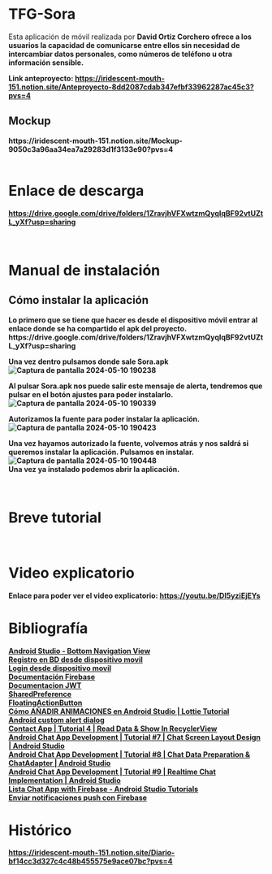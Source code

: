 # TFG-Sora
Esta aplicación de móvil realizada por <b>David Ortiz Corchero<b> ofrece a los usuarios la capacidad de comunicarse entre ellos sin necesidad de intercambiar datos personales, 
como números de teléfono u otra información sensible.

Link anteproyecto: https://iridescent-mouth-151.notion.site/Anteproyecto-8dd2087cdab347efbf33962287ac45c3?pvs=4
<br>

<h2>Mockup</h2>
https://iridescent-mouth-151.notion.site/Mockup-9050c3a96aa34ea7a29283d1f3133e90?pvs=4 <br>

<br>

# Enlace  de descarga
https://drive.google.com/drive/folders/1ZravjhVFXwtzmQyqIqBF92vtUZtL_yXf?usp=sharing

<br>

# Manual de instalación
<h2>Cómo instalar la aplicación</h2>
Lo primero que se tiene que hacer es desde el dispositivo móvil entrar al enlace donde se ha compartido el apk del proyecto.
https://drive.google.com/drive/folders/1ZravjhVFXwtzmQyqIqBF92vtUZtL_yXf?usp=sharing 

Una vez dentro pulsamos donde sale Sora.apk <br>
![Captura de pantalla 2024-05-10 190238](https://github.com/DavidOrtizz/TFG-Sora/assets/116579416/3e83d977-eaec-4051-8d4d-68f800d85d41)

Al pulsar Sora.apk nos puede salir este mensaje de alerta, tendremos que pulsar en el botón ajustes para poder instalarlo.<br>
![Captura de pantalla 2024-05-10 190339](https://github.com/DavidOrtizz/TFG-Sora/assets/116579416/fbdeab9d-4321-4ffd-b280-eaf1978d3d1d)


Autorizamos la fuente para poder instalar la aplicación. <br>
![Captura de pantalla 2024-05-10 190423](https://github.com/DavidOrtizz/TFG-Sora/assets/116579416/0afaf344-7135-4b15-bdff-11abe730ddfc)


Una vez hayamos autorizado la fuente, volvemos atrás y nos saldrá si queremos instalar la aplicación. Pulsamos en instalar. <br>
![Captura de pantalla 2024-05-10 190448](https://github.com/DavidOrtizz/TFG-Sora/assets/116579416/6e95f030-1713-467e-918f-706df77c8150)
<br>
Una vez ya instalado podemos abrir la aplicación.

<br>

# Breve tutorial

<br>

# Video explicatorio
Enlace para poder ver el video explicatorio: https://youtu.be/Dl5yziEjEYs
<br>

# Bibliografía
[Android Studio - Bottom Navigation View](https://youtu.be/rm9NGA9UBXs?si=w4DWKEcbEMt41E__) <br>
[Registro en BD desde dispositivo movil](https://youtu.be/-usS3_-zWVg?si=995YbpdDemjoEQG8) <br>
[Login desde dispositivo movil](https://youtu.be/-usS3_-zWVg?si=ftlteZrN1zD8Lrul) <br>
[Documentación Firebase](https://firebase.google.com/docs?hl=es) <br>
[Documentacion JWT](https://drive.google.com/file/d/1WxxYBQWPNJbd1GKXZpeGyRI8EdqhTKY9/view?usp=sharing) <br>
[SharedPreference](https://youtu.be/-ifRCo1MQ3g?si=oz6Ah3378Y61Ynub) <br>
[FloatingActionButton](https://youtu.be/q5b1CVtW8Xg?si=FvkeN0LCVKYlyKTP) <br>
[Cómo AÑADIR ANIMACIONES en Android Studio | Lottie Tutorial](https://youtu.be/h3ppaE8fBsQ?si=Diy-6Miozu7jyKeB) <br>
[Android custom alert dialog](https://youtu.be/CAmUcMq-tsM?si=rrPmz5BwRpejP9ZW) <br>
[Contact App | Tutorial 4 | Read Data & Show In RecyclerView](https://youtu.be/guQEbWEPv_4?si=EY86DZrFClYOYps8) <br>
[Android Chat App Development | Tutorial #7 | Chat Screen Layout Design | Android Studio](https://youtu.be/234VQhaiT8o?si=OrRoiMNpVJcGY2N1) <br>
[Android Chat App Development | Tutorial #8 | Chat Data Preparation & ChatAdapter | Android Studio](https://youtu.be/EnyJsp5bMzs?si=Sb29rIzavEuBCI1B) <br>
[Android Chat App Development | Tutorial #9 | Realtime Chat Implementation | Android Studio](https://youtu.be/pAzby-pyStM?si=9i2JQ8uMLmAdcqXL) <br>
[Lista Chat App with Firebase - Android Studio Tutorials](https://www.youtube.com/playlist?list=PLzLFqCABnRQftQQETzoVMuteXzNiXmnj8)<br>
[Enviar notificaciones push con Firebase](https://youtu.be/u5vUyzX5usc?si=JkKkJgu_-i1cyjdt)

# Histórico
https://iridescent-mouth-151.notion.site/Diario-bf14cc3d327c4c48b455575e9ace07bc?pvs=4

